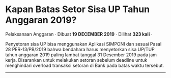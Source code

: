 Kapan Batas Setor Sisa UP Tahun Anggaran 2019?
==============================================

Pelaksanaan Anggaran · Dibuat **19 DECEMBER 2019** · Dilihat **323 kali** ·

Penyetoran sisa UP bisa menggunakan Aplikasi SIMPONI dan sesuai Pasal 28 PER-13/PB/2019 bahwa bendahara harus menyetorkan sisa UP/TUP tahun anggaran 2019 paling lambat tanggal 31 Desember 2019 pada jam kerja. Disarankan untuk melakukan setoran sebelum deadline untuk menghindari overload transaksi setoran di Bank pada batas waktu tersebut.  

  
  
  

* * *